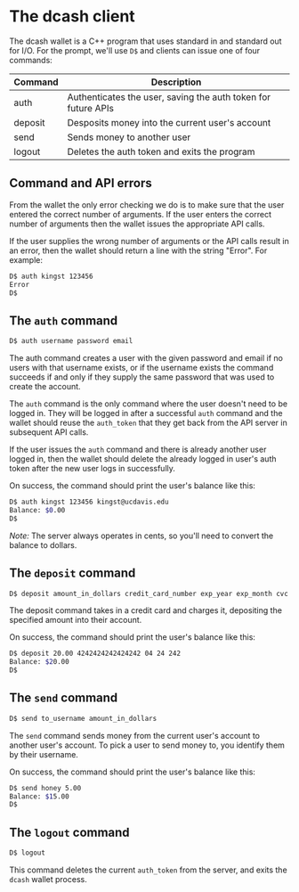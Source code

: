 # The dcash client

The dcash wallet is a C++ program that uses standard in and standard
out for I/O. For the prompt, we'll use `D$` and clients can issue one
of four commands:

| Command | Description                                                   |
|---------|---------------------------------------------------------------|
| auth    | Authenticates the user, saving the auth token for future APIs |
| deposit | Desposits money into the current user's account               |
| send    | Sends money to another user                                   |
| logout  | Deletes the auth token and exits the program                  | 

## Command and API errors

From the wallet the only error checking we do is to make sure that the
user entered the correct number of arguments. If the user enters the
correct number of arguments then the wallet issues the appropriate API
calls.

If the user supplies the wrong number of arguments or the API calls
result in an error, then the wallet should return a line with the
string "Error". For example:

```bash
D$ auth kingst 123456
Error
D$
```

## The `auth` command

```bash
D$ auth username password email
```

The auth command creates a user with the given password and email if
no users with that username exists, or if the username exists the
command succeeds if and only if they supply the same password that was
used to create the account.

The `auth` command is the only command where the user doesn't need to
be logged in. They will be logged in after a successful `auth` command
and the wallet should reuse the `auth_token` that they get back from
the API server in subsequent API calls.

If the user issues the `auth` command and there is already another
user logged in, then the wallet should delete the already logged in
user's auth token after the new user logs in successfully.

On success, the command should print the user's balance like this:

```bash
D$ auth kingst 123456 kingst@ucdavis.edu
Balance: $0.00
D$
```

_Note:_ The server always operates in cents, so you'll need to convert
the balance to dollars.

## The `deposit` command

```bash
D$ deposit amount_in_dollars credit_card_number exp_year exp_month cvc
```

The deposit command takes in a credit card and charges it, depositing
the specified amount into their account.

On success, the command should print the user's balance like this:

```bash
D$ deposit 20.00 4242424242424242 04 24 242
Balance: $20.00
D$
```

## The `send` command

```bash
D$ send to_username amount_in_dollars
```

The `send` command sends money from the current user's account to
another user's account. To pick a user to send money to, you identify
them by their username.

On success, the command should print the user's balance like this:

```bash
D$ send honey 5.00
Balance: $15.00
D$
```

## The `logout` command

```bash
D$ logout
```

This command deletes the current `auth_token` from the server, and
exits the `dcash` wallet process.
